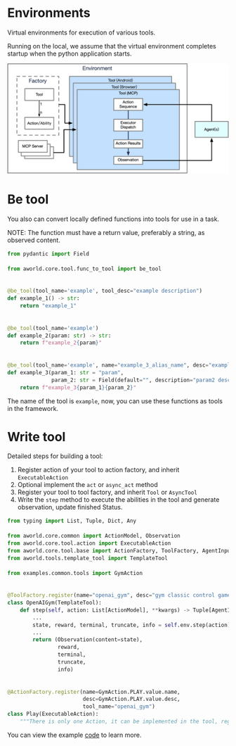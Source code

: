 # Environments

Virtual environments for execution of various tools.

Running on the local, we assume that the virtual environment completes startup when the python application starts.

![Environment Architecture](../../readme_assets/framework_environment.png)

# Be tool

You also can convert locally defined functions into tools for use in a task.

NOTE: The function must have a return value, preferably a string, as observed content.

```python
from pydantic import Field

from aworld.core.tool.func_to_tool import be_tool


@be_tool(tool_name='example', tool_desc="example description")
def example_1() -> str:
    return "example_1"


@be_tool(tool_name='example')
def example_2(param: str) -> str:
    return f"example_2{param}"


@be_tool(tool_name='example', name="example_3_alias_name", desc="example_3 description")
def example_3(param_1: str = "param",
              param_2: str = Field(default="", description="param2 description")) -> str:
    return f"example_3{param_1}{param_2}"
```

The name of the tool is `example`, now, you can use these functions as tools in the framework.

# Write tool

Detailed steps for building a tool:

1. Register action of your tool to action factory, and inherit `ExecutableAction`
2. Optional implement the `act` or `async_act` method
3. Register your tool to tool factory, and inherit `Tool` or `AsyncTool`
4. Write the `step` method to execute the abilities in the tool and generate observation, update finished Status.

```python
from typing import List, Tuple, Dict, Any

from aworld.core.common import ActionModel, Observation
from aworld.core.tool.action import ExecutableAction
from aworld.core.tool.base import ActionFactory, ToolFactory, AgentInput
from aworld.tools.template_tool import TemplateTool

from examples.common.tools import GymAction


@ToolFactory.register(name="openai_gym", desc="gym classic control game", supported_action=GymAction)
class OpenAIGym(TemplateTool):
    def step(self, action: List[ActionModel], **kwargs) -> Tuple[AgentInput, float, bool, bool, Dict[str, Any]]:
        ...
        state, reward, terminal, truncate, info = self.env.step(action)
        ...
        return (Observation(content=state),
                reward,
                terminal,
                truncate,
                info)


@ActionFactory.register(name=GymAction.PLAY.value.name,
                        desc=GymAction.PLAY.value.desc,
                        tool_name="openai_gym")
class Play(ExecutableAction):
    """There is only one Action, it can be implemented in the tool, registration is required here."""
```

You can view the example [code](gym_tool/openai_gym.py) to learn more.
